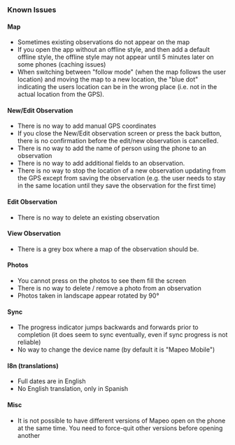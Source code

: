 ### Known Issues

#### Map

- Sometimes existing observations do not appear on the map
- If you open the app without an offline style, and then add a default offline
  style, the offline style may not appear until 5 minutes later on some phones
  (caching issues)
- When switching between "follow mode" (when the map follows the user
  location) and moving the map to a new location, the "blue dot" indicating the
  users location can be in the wrong place (i.e. not in the actual location from
  the GPS).

#### New/Edit Observation

- There is no way to add manual GPS coordinates
- If you close the New/Edit observation screen or
  press the back button, there is no confirmation before the edit/new
  observation is cancelled.
- There is no way to add the name of person using the
  phone to an observation
- There is no way to add additional fields to an
  observation.
- There is no way to stop the location of a new observation updating from the
  GPS except from saving the observation (e.g. the user needs to stay in the
  same location until they save the observation for the first time)

#### Edit Observation

- There is no way to delete an existing observation

#### View Observation

- There is a grey box where a map of the observation should be.

#### Photos

- You cannot press on the photos to see them fill the screen
- There is no way to delete / remove a photo from an observation
- Photos taken in landscape appear rotated by 90°

#### Sync

- The progress indicator jumps backwards and forwards prior to
  completion (it does seem to sync eventually, even if sync progress is not
  reliable)
- No way to change the device name (by default it is "Mapeo Mobile")

#### I8n (translations)

- Full dates are in English
- No English translation, only in Spanish

#### Misc

- It is not possible to have different versions of Mapeo open on the
  phone at the same time. You need to force-quit other versions before opening
  another
